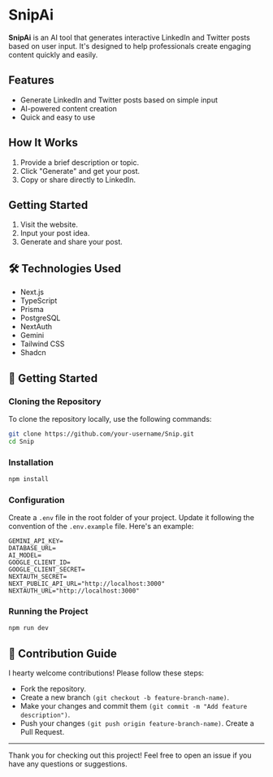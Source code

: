 # SnipAi

**SnipAi** is an AI tool that generates interactive LinkedIn and Twitter posts based on user input. It's designed to help professionals create engaging content quickly and easily.

## Features

- Generate LinkedIn and Twitter posts based on simple input
- AI-powered content creation
- Quick and easy to use

## How It Works

1. Provide a brief description or topic.
2. Click "Generate" and get your post.
3. Copy or share directly to LinkedIn.

## Getting Started

1. Visit the website.
2. Input your post idea.
3. Generate and share your post.

## 🛠️ Technologies Used

- Next.js
- TypeScript
- Prisma
- PostgreSQL
- NextAuth
- Gemini
- Tailwind CSS
- Shadcn

## 🚀 Getting Started

### Cloning the Repository

To clone the repository locally, use the following commands:

```bash
git clone https://github.com/your-username/Snip.git
cd Snip
```

### Installation

```bash
npm install
```

### Configuration

Create a `.env` file in the root folder of your project. Update it following the convention of the `.env.example` file.
Here's an example:

```
GEMINI_API_KEY=
DATABASE_URL=
AI_MODEL=
GOOGLE_CLIENT_ID=
GOOGLE_CLIENT_SECRET=
NEXTAUTH_SECRET=
NEXT_PUBLIC_API_URL="http://localhost:3000"
NEXTAUTH_URL="http://localhost:3000"
```

### Running the Project

```bash
npm run dev
```

## 🤝 Contribution Guide

I hearty welcome contributions! Please follow these steps:

- Fork the repository.
- Create a new branch `(git checkout -b feature-branch-name)`.
- Make your changes and commit them `(git commit -m "Add feature description")`.
- Push your changes `(git push origin feature-branch-name)`.
  Create a Pull Request.

---

Thank you for checking out this project! Feel free to open an issue if you have any questions or suggestions.
